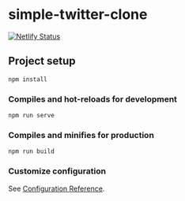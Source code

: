 # simple-twitter-clone
[![Netlify Status](https://api.netlify.com/api/v1/badges/5787e80d-c40b-4099-9056-41e5db4264e2/deploy-status)](https://app.netlify.com/sites/vibrant-lewin-cb5935/deploys)

## Project setup
```
npm install
```

### Compiles and hot-reloads for development
```
npm run serve
```

### Compiles and minifies for production
```
npm run build
```

### Customize configuration
See [Configuration Reference](https://cli.vuejs.org/config/).

